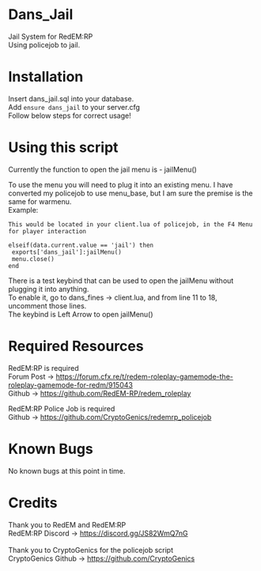 # Dans_Jail
Jail System for RedEM:RP <br>
Using policejob to jail. <br>

# Installation
Insert dans_jail.sql into your database. <br>
Add ```ensure dans_jail``` to your server.cfg <br>
Follow below steps for correct usage! <br>

# Using this script
Currently the function to open the jail menu is - jailMenu() <br>

To use the menu you will need to plug it into an existing menu. I have converted my policejob to use menu_base, but I am sure the premise is the same for warmenu. <br>
Example: <br>
```
This would be located in your client.lua of policejob, in the F4 Menu for player interaction

elseif(data.current.value == 'jail') then
 exports['dans_jail']:jailMenu()
 menu.close()
end
```
There is a test keybind that can be used to open the jailMenu without plugging it into anything. <br>
To enable it, go to dans_fines -> client.lua, and from line 11 to 18, uncomment those lines. <br>
The keybind is Left Arrow to open jailMenu() <br>

# Required Resources
RedEM:RP is required <br>
Forum Post -> https://forum.cfx.re/t/redem-roleplay-gamemode-the-roleplay-gamemode-for-redm/915043 <br>
Github -> https://github.com/RedEM-RP/redem_roleplay <br>

RedEM:RP Police Job is required <br>
Github -> https://github.com/CryptoGenics/redemrp_policejob <br>

# Known Bugs
No known bugs at this point in time. <br>

# Credits
Thank you to RedEM and RedEM:RP <br>
RedEM:RP Discord -> https://discord.gg/JS82WmQ7nG <br>
<br>
Thank you to CryptoGenics for the policejob script <br>
CryptoGenics Github -> https://github.com/CryptoGenics <br>
